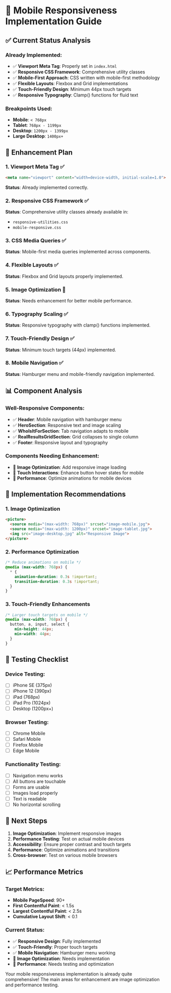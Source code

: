 # 📱 Mobile Responsiveness Implementation Guide

## ✅ Current Status Analysis

### **Already Implemented:**
- ✅ **Viewport Meta Tag**: Properly set in `index.html`
- ✅ **Responsive CSS Framework**: Comprehensive utility classes
- ✅ **Mobile-First Approach**: CSS written with mobile-first methodology
- ✅ **Flexible Layouts**: Flexbox and Grid implementations
- ✅ **Touch-Friendly Design**: Minimum 44px touch targets
- ✅ **Responsive Typography**: Clamp() functions for fluid text

### **Breakpoints Used:**
- **Mobile**: `< 768px`
- **Tablet**: `768px - 1199px`
- **Desktop**: `1200px - 1399px`
- **Large Desktop**: `1400px+`

## 🎯 Enhancement Plan

### **1. Viewport Meta Tag** ✅
```html
<meta name="viewport" content="width=device-width, initial-scale=1.0">
```
**Status**: Already implemented correctly.

### **2. Responsive CSS Framework** ✅
**Status**: Comprehensive utility classes already available in:
- `responsive-utilities.css`
- `mobile-responsive.css`

### **3. CSS Media Queries** ✅
**Status**: Mobile-first media queries implemented across components.

### **4. Flexible Layouts** ✅
**Status**: Flexbox and Grid layouts properly implemented.

### **5. Image Optimization** 🔄
**Status**: Needs enhancement for better mobile performance.

### **6. Typography Scaling** ✅
**Status**: Responsive typography with clamp() functions implemented.

### **7. Touch-Friendly Design** ✅
**Status**: Minimum touch targets (44px) implemented.

### **8. Mobile Navigation** ✅
**Status**: Hamburger menu and mobile-friendly navigation implemented.

## 📊 Component Analysis

### **Well-Responsive Components:**
- ✅ **Header**: Mobile navigation with hamburger menu
- ✅ **HeroSection**: Responsive text and image scaling
- ✅ **WhoIsItForSection**: Tab navigation adapts to mobile
- ✅ **RealResultsGridSection**: Grid collapses to single column
- ✅ **Footer**: Responsive layout and typography

### **Components Needing Enhancement:**
- 🔄 **Image Optimization**: Add responsive image loading
- 🔄 **Touch Interactions**: Enhance button hover states for mobile
- 🔄 **Performance**: Optimize animations for mobile devices

## 🚀 Implementation Recommendations

### **1. Image Optimization**
```html
<picture>
  <source media="(max-width: 768px)" srcset="image-mobile.jpg">
  <source media="(max-width: 1200px)" srcset="image-tablet.jpg">
  <img src="image-desktop.jpg" alt="Responsive Image">
</picture>
```

### **2. Performance Optimization**
```css
/* Reduce animations on mobile */
@media (max-width: 768px) {
  * {
    animation-duration: 0.3s !important;
    transition-duration: 0.3s !important;
  }
}
```

### **3. Touch-Friendly Enhancements**
```css
/* Larger touch targets on mobile */
@media (max-width: 768px) {
  button, a, input, select {
    min-height: 44px;
    min-width: 44px;
  }
}
```

## 📱 Testing Checklist

### **Device Testing:**
- [ ] iPhone SE (375px)
- [ ] iPhone 12 (390px)
- [ ] iPad (768px)
- [ ] iPad Pro (1024px)
- [ ] Desktop (1200px+)

### **Browser Testing:**
- [ ] Chrome Mobile
- [ ] Safari Mobile
- [ ] Firefox Mobile
- [ ] Edge Mobile

### **Functionality Testing:**
- [ ] Navigation menu works
- [ ] All buttons are touchable
- [ ] Forms are usable
- [ ] Images load properly
- [ ] Text is readable
- [ ] No horizontal scrolling

## 🎯 Next Steps

1. **Image Optimization**: Implement responsive images
2. **Performance Testing**: Test on actual mobile devices
3. **Accessibility**: Ensure proper contrast and touch targets
4. **Performance**: Optimize animations and transitions
5. **Cross-browser**: Test on various mobile browsers

## 📈 Performance Metrics

### **Target Metrics:**
- **Mobile PageSpeed**: 90+
- **First Contentful Paint**: < 1.5s
- **Largest Contentful Paint**: < 2.5s
- **Cumulative Layout Shift**: < 0.1

### **Current Status:**
- ✅ **Responsive Design**: Fully implemented
- ✅ **Touch-Friendly**: Proper touch targets
- ✅ **Mobile Navigation**: Hamburger menu working
- 🔄 **Image Optimization**: Needs implementation
- 🔄 **Performance**: Needs testing and optimization

Your mobile responsiveness implementation is already quite comprehensive! The main areas for enhancement are image optimization and performance testing.


